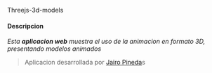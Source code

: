 Threejs-3d-models

#### Descripcion 
*Esta **aplicacion web** muestra el uso de la animacion en formato 3D, presentando modelos animados*

> Aplicacion desarrollada por [Jairo Pineda](https://www.linkedin.com/in/jairo-pineda-sanchez-2a4441349/)s